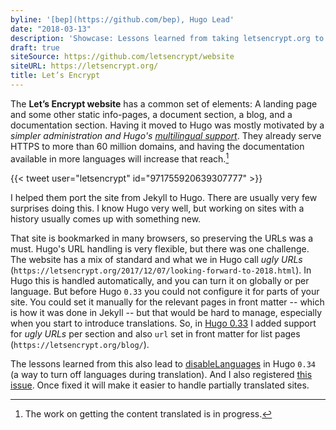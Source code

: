 ```yaml
---
byline: '[bep](https://github.com/bep), Hugo Lead'
date: "2018-03-13"
description: 'Showcase: Lessons learned from taking letsencrypt.org to Hugo.'
draft: true
siteSource: https://github.com/letsencrypt/website
siteURL: https://letsencrypt.org/
title: Let’s Encrypt
---
```


The **Let’s Encrypt website** has a common set of elements: A landing page and some other static info-pages, a document section, a blog, and a documentation section. Having it moved to Hugo was mostly motivated by a _simpler administration and Hugo's [multilingual support](/content-management/multilingual/)_. They already serve HTTPS to more than 60 million domains, and having the documentation available in more languages will increase that reach.[^1]

{{< tweet user="letsencrypt" id="971755920639307777" >}}

I helped them port the site from Jekyll to Hugo. There are usually very few surprises doing this. I know Hugo very well, but working on sites with a history usually comes up with something new.

That site is bookmarked in many browsers, so preserving the URLs was a must. Hugo's URL handling is very flexible, but there was one challenge. The website has a mix of standard and what we in Hugo call _ugly URLs_ (`https://letsencrypt.org/2017/12/07/looking-forward-to-2018.html`). In Hugo this is handled automatically, and you can turn it on globally or per language. But before Hugo `0.33` you could not configure it for parts of your site. You could set it manually for the relevant pages in front matter -- which is how it was done in Jekyll -- but that would be hard to manage, especially when you start to introduce translations. So, in [Hugo 0.33](https://gohugo.io/news/0.33-relnotes/) I added support for _ugly URLs_ per section and also `url` set in front matter for list pages (`https://letsencrypt.org/blog/`).

The lessons learned from this also lead to [disableLanguages](/content-management/multilingual/#disable-a-language) in Hugo `0.34` (a way to turn off languages during translation). And I also registered [this issue](https://github.com/gohugoio/hugo/issues/4463). Once fixed it will make it easier to handle partially translated sites.


[^1]: The work on getting the content translated is in progress.
